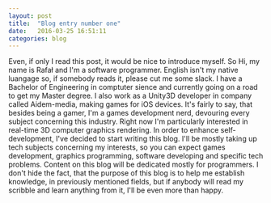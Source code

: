 ```yaml
---
layout: post
title:  "Blog entry number one"
date:   2016-03-25 16:51:11
categories: blog
---
```

  Even, if only I read this post, it would be nice to introduce myself. So Hi, my name is Rafał and I'm a software programmer. English isn't my native luangage so, if somebody reads it, please cut me some slack. I have a Bachelor of Engineering in comptuter sience and currently going on a road to get my Master degree. I also work as a Unity3D developer in company called Aidem-media, making games for iOS devices.
  It's fairly to say, that besides being a gamer, I'm a games development nerd, devouring every subject concerning this industry. Right now I'm particularly interested in real-time 3D computer graphics rendering.
  In order to enhance self-development, I've decided to start writing this blog. I'll be mostly taking up tech subjects concerning my interests, so you can expect games development, graphics programming, software developing and specific tech problems. 
  Content on this blog will be dedicated mostly for programmers. I don't hide the fact, that the purpose of this blog is to help me establish knowledge, in previously mentioned fields, but if anybody will read my scribble and learn anything from it, I'll be even more than happy.

